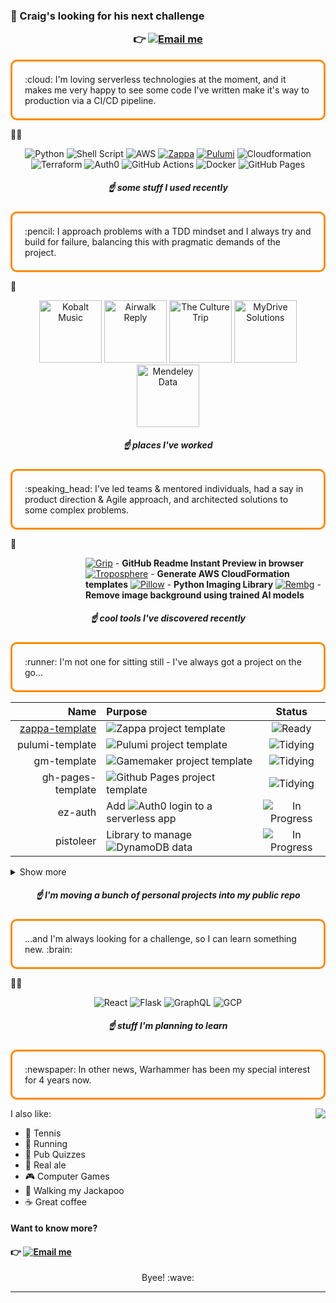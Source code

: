 ### 👋  Craig's looking for his next challenge <p align="middle">:point_right: [![Email me][email]](mailto:craig.tubb.57@gmail.com "craig.tubb.57@gmail.com")</p>

<p style="border: 3px solid #FF8A00; padding: 20px; border-radius: 10px; margin-left: 0px; margin-right: 0px;">
:cloud: I'm loving serverless technologies at the moment, and it makes me very happy to see some code I've written make it's way to production via a CI/CD pipeline.
</p>


:man_technologist:<p align="middle">![Python][python] ![Shell Script][shell] ![AWS][aws] [![Zappa][zappa]](https://github.com/zappa/Zappa "Go to Github project") [![Pulumi][pulumi]](https://www.pulumi.com/ "Go to Website")
![Cloudformation][cloudformation] ![Terraform][terraform] ![Auth0][auth0]
![GitHub Actions][githubactions] ![Docker][docker] ![GitHub Pages][githubpages]</p>
##### <p align="middle">:point_up: some stuff I used recently</p>


<p style="border: 3px solid #FF8A00; padding: 20px; border-radius: 10px; margin-left: 0px; margin-right: 0px;">
:pencil: I approach problems with a TDD mindset and I always try and build for failure, balancing this with pragmatic demands of the project.
</p>


:office:<p align="middle"><a href="https://www.kobaltmusic.com/"><img src="https://www.musicbusinessworldwide.com/files/2023/07/Kobalt-logo.jpg" width="100" alt="Kobalt Music"></a> <a href="https://airwalkreply.com/"><img src="https://airwalkreply.com/assets/Airwalk-Reply-Colour-Logo.svg" width="100" alt="Airwalk Reply"></a> <a href="https://theculturetrip.com/"><img src="https://theculturetrip.com/img/ct-full.svg" width="100" alt="The Culture Trip"></a> <img src="https://www.the-digital-insurer.com/wp-content/uploads/2019/04/MyDrive_Solutions_logo.png" width="100" alt="MyDrive Solutions"> <a href="https://data.mendeley.com/"><img src="https://scicrunch.org/upload/resource-images/15671.png" width="100" alt="Mendeley Data"></a></p>
##### <p align="middle">:point_up: places I've worked</p>

<p style="border: 3px solid #FF8A00; padding: 20px; border-radius: 10px; margin-left: 0px; margin-right: 0px;">
:speaking_head: I've led teams & mentored individuals, had a say in product direction & Agile approach, and architected solutions to some complex problems.
</p>


:toolbox:<p align="left" style="margin-left: 120px;">[![Grip][grip]](https://github.com/joeyespo/grip "Go to Github repo") - __GitHub Readme Instant Preview in browser__
[![Troposphere][troposphere]](https://github.com/cloudtools/troposphere "Go to Github repo") - __Generate AWS CloudFormation templates__
[![Pillow][pillow]](https://github.com/python-pillow/Pillow "Go to Github repo") - __Python Imaging Library__
[![Rembg][rembg]](https://github.com/danielgatis/rembg "Go to Github repo") - __Remove image background using trained AI models__</p>
##### <p align="middle">:point_up: cool tools I've discovered recently</p>

<p style="border: 3px solid #FF8A00; padding: 20px; border-radius: 10px; margin-left: 0px; margin-right: 0px;">
:runner: I'm not one for sitting still - I've always got a project on the go...
</p>


| Name                                                            | Purpose                                         | Status
| --------------------------------------------------------------: | :---------------------------------------------- | :----:
| [zappa-template](https://github.com/craigtubb57/zappa-template) | ![Zappa][zappa] project template                | ![Ready][ready]
| pulumi-template                                                 | ![Pulumi][pulumi] project template              | ![Tidying][tidying]
| gm-template                                                     | ![Gamemaker][gamemaker] project template        | ![Tidying][tidying]
| gh-pages-template                                               | ![Github Pages][githubpages] project template   | ![Tidying][tidying]
| ez-auth                                                         | Add ![Auth0][auth0] login to a serverless app   | ![In Progress][inprogress]
| pistoleer                                                       | Library to manage ![DynamoDB][dynamodb] data    | ![In Progress][inprogress]

<details>
  <summary>Show more</summary>

| Name                                                            | Purpose                                         | Status
| --------------------------------------------------------------: | :---------------------------------------------- | :----:
| py-util                                                         | Utility functions for ![Python][python]         | ![In Progress][inprogress]
| imengine                                                        | Process images in a variety of ways             | ![In Progress][inprogress]
| cloudformation-example                                          | ![Cloudformation][cloudformation] example       | ![Todo][todo]
| sam-example                                                     | ![AWS SAM][sam] example                         | ![Todo][todo]
| troposphere-example                                             | ![Troposphere][troposphere] example             | ![Todo][todo]
| terraform-example                                               | ![Terraform][terraform] example                 | ![Todo][todo]
| flask-example                                                   | ![Flask][flask] example                         | ![Learn][learn]
| react-example                                                   | ![React][react] example                         | ![Learn][learn]
| graphql-example                                                 | ![GraphQL][graphql] example                     | ![Learn][learn]

</details>


##### <p align="middle">:point_up: I'm moving a bunch of personal projects into my public repo</p>

<p style="border: 3px solid #FF8A00; padding: 20px; border-radius: 10px; margin-left: 0px; margin-right: 0px;">
...and I'm always looking for a challenge, so I can learn something new. :brain:
</p>


:man_teacher:<p align="middle">![React][react] ![Flask][flask] ![GraphQL][graphql] ![GCP][gcp]</p>
##### <p align="middle">:point_up: stuff I'm planning to learn</p>

<p style="border: 3px solid #FF8A00; padding: 20px; border-radius: 10px; margin-left: 0px; margin-right: 0px;">
:newspaper: In other news, Warhammer has been my special interest for 4 years now.
</p>


<img align="right" src="https://media1.giphy.com/media/mYKZGGKpcOT59x65S9/giphy.gif" />

I also like:
* :tennis: Tennis
* :running: Running
* :page_with_curl: Pub Quizzes
* :beer: Real ale
* :video_game: Computer Games
* :dog: Walking my Jackapoo
* :coffee: Great coffee

#### Want to know more?

#### <p align="left">:point_right: [![Email me][email]](mailto:craig.tubb.57@gmail.com "craig.tubb.57@gmail.com")</p>

<p align="middle">Byee! :wave:</p>

---

[email]: https://img.shields.io/badge/Email%20me-EA4335?style=for-the-badge&logo=gmail&logoColor=white

[python]: https://img.shields.io/badge/python-3670A0?style=for-the-badge&logo=python&logoColor=ffdd54 "Python"
[shell]: https://img.shields.io/badge/shell-%23121011.svg?style=for-the-badge&logo=gnu-bash&logoColor=white
[aws]: https://img.shields.io/badge/AWS-%23FF9900.svg?style=for-the-badge&logo=amazon-aws&logoColor=white
[zappa]: https://img.shields.io/badge/Zappa-red?style=for-the-badge
[pulumi]: https://img.shields.io/badge/Pulumi-8A3391?style=for-the-badge&logo=pulumi&logoColor=white

[sam]: https://img.shields.io/badge/AWS%20SAM-F89A02?style=for-the-badge
[cloudformation]: https://img.shields.io/badge/Cloudformation-789E3F?style=for-the-badge
[terraform]: https://img.shields.io/badge/terraform-844FBA?logo=terraform&logoColor=white&style=for-the-badge
[auth0]: https://img.shields.io/badge/auth0-EB5424?logo=auth0&logoColor=white&style=for-the-badge

[githubactions]: https://img.shields.io/badge/github%20actions-2671E5.svg?style=for-the-badge&logo=githubactions&logoColor=white
[docker]: https://img.shields.io/badge/docker-0db7ed.svg?style=for-the-badge&logo=docker&logoColor=white
[githubpages]: https://img.shields.io/badge/github%20pages-222222.svg?style=for-the-badge&logo=githubpages&logoColor=white

[grip]: https://img.shields.io/badge/Grip-2F7BBC?style=for-the-badge
[troposphere]: https://img.shields.io/badge/Troposphere-000000?style=for-the-badge
[pillow]: https://img.shields.io/badge/Pillow-E0B634?style=for-the-badge
[rembg]: https://img.shields.io/badge/Rembg-FCBFFB?style=for-the-badge

[react]: https://img.shields.io/badge/React-61DAFB?style=for-the-badge&logo=react&logoColor=black
[flask]: https://img.shields.io/badge/Flask-000000?style=for-the-badge&logo=flask&logoColor=white
[gcp]: https://img.shields.io/badge/Google%20Cloud%20Platform-4285F4?style=for-the-badge&logo=googlecloud&logoColor=white
[graphql]: https://img.shields.io/badge/GraphQL-E10098?style=for-the-badge&logo=graphql&logoColor=white

[gamemaker]: https://img.shields.io/badge/Gamemaker-000000?style=for-the-badge&logo=gamemaker&logoColor=white
[dynamodb]: https://img.shields.io/badge/DynamoDB-4053D6?style=for-the-badge&logo=amazondynamodb&logoColor=white

[ready]: https://img.shields.io/badge/Ready-197D54?style=for-the-badge
[tidying]: https://img.shields.io/badge/Tidying-F68512?style=for-the-badge
[inprogress]: https://img.shields.io/badge/In%20Progress-F5C417?style=for-the-badge
[todo]: https://img.shields.io/badge/Todo-356ADE?style=for-the-badge
[learn]: https://img.shields.io/badge/Learn-5B7282?style=for-the-badge
